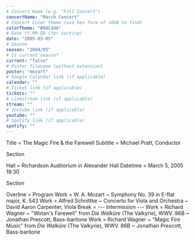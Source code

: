 ```yaml
---
# Concert Name (e.g. "Fall Concert")
concertName: "March Concert"
# Concert Color theme (use hex form of sRGB to find)
colorTheme: "#8AC44A"
# Date YY-MM-DD (for sorting)
date: "2005-03-05"
# Season
season: "2004/05"
# Is current season?
current: "false"
# Poster filename (without extension)
poster: "mozart"
# Google Calendar link (if applicable)
calendar: ""
# Ticket link (if applicable)
tickets: ""
# Livestream link (if applicable)
stream: ""
# Youtube link (if applicable)
youtube: ""
# Spotify link (if applicable)
spotify: ""
---
```

Title = The Magic Fire & the Farewell
Subtitle = Michael Pratt, Conductor

Section

Hall = Richardson Auditorium in Alexander Hall
Datetime = March 5, 2005 19:30

Section

Overline = Program
Work = W. A. Mozart ~ Symphony No. 39 in E-flat major, K. 543
Work = Alfred Schnittke ~ Concerto for Viola and Orchestra ~ David Aaron Carpenter, Viola
Break = --- Intermission ---
Work = Richard Wagner ~ "Wotan's Farewell" from *Die Walküre* (The Valkyrie), WWV. 86B ~ Jonathan Prescott, Bass-baritone
Work = Richard Wagner ~ "Magic Fire Music" from *Die Walküre* (The Valkyrie), WWV. 86B ~ Jonathan Prescott, Bass-baritone
